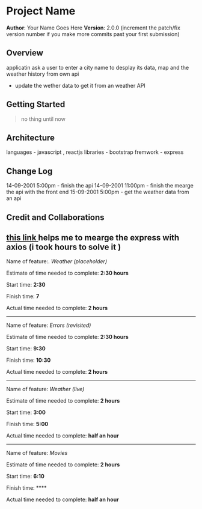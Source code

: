 # Project Name

**Author**: Your Name Goes Here
**Version**: 2.0.0 (increment the patch/fix version number if you make more commits past your first submission)

## Overview

<!-- Provide a high level overview of what this application is and why you are building it, beyond the fact that it's an assignment for this class. (i.e. What's your problem domain?) -->

applicatin ask a user to enter a city name to desplay its data, map and the weather history from own api

- update the wether data to get it from an weather API

## Getting Started

<!-- What are the steps that a user must take in order to build this app on their own machine and get it running? -->

> no thing until now

## Architecture

<!-- Provide a detailed description of the application design. What technologies (languages, libraries, etc) you're using, and any other relevant design information. -->

languages - javascript , reactjs
libraries - bootstrap
fremwork - express

## Change Log

<!-- Use this area to document the iterative changes made to your application as each feature is successfully implemented. Use time stamps. Here's an example:

01-01-2001 4:59pm - Application now has a fully-functional express server, with a GET route for the location resource. -->

14-09-2001 5:00pm - finish the api
14-09-2001 11:00pm - finish the mearge the api with the front end
15-09-2001 5:00pm - get the weather data from an api

## Credit and Collaborations

<!-- Give credit (and a link) to other people or resources that helped you build this application. -->

## [this link ](https://stackoverflow.com/questions/53846709/how-do-i-use-axios-within-expressjs) helps me to mearge the express with axios (i took hours to solve it )

Name of feature:. _Weather (placeholder)_

Estimate of time needed to complete: **2:30 hours**

Start time: **2:30**

Finish time: **7**

Actual time needed to complete: **2 hours**

---

Name of feature: _Errors (revisited)_

Estimate of time needed to complete: **2:30 hours**

Start time: **9:30**

Finish time: **10:30**

Actual time needed to complete: **2 hours**

---

Name of feature: _Weather (live)_

Estimate of time needed to complete: **2 hours**

Start time: **3:00**

Finish time: **5:00**

Actual time needed to complete: **half an hour**

---

Name of feature: _Movies_

Estimate of time needed to complete: **2 hours**

Start time: **6:10**

Finish time: \*\*\*\*

Actual time needed to complete: **half an hour**
